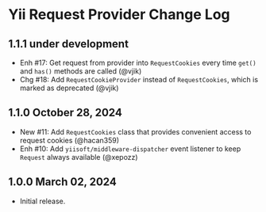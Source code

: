 # Yii Request Provider Change Log

## 1.1.1 under development

- Enh #17: Get request from provider into `RequestCookies` every time `get()` and `has()` methods are called (@vjik)
- Chg #18: Add `RequestCookieProvider` instead of `RequestCookies`, which is marked as deprecated (@vjik)

## 1.1.0 October 28, 2024

- New #11: Add `RequestCookies` class that provides convenient access to request cookies (@hacan359)
- Enh #10: Add `yiisoft/middleware-dispatcher` event listener to keep `Request` always available (@xepozz)

## 1.0.0 March 02, 2024

- Initial release.
